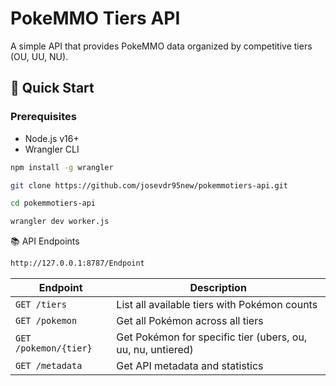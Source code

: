 # PokeMMO Tiers API

A simple API that provides PokeMMO data organized by competitive tiers (OU, UU, NU).

## 🚀 Quick Start

### Prerequisites
- Node.js v16+
- Wrangler CLI

```bash
npm install -g wrangler
```

```bash
git clone https://github.com/josevdr95new/pokemmotiers-api.git
```
```bash
cd pokemmotiers-api
```

```bash
wrangler dev worker.js
```

📚 API Endpoints
```bash
http://127.0.0.1:8787/Endpoint
```
| Endpoint               | Description                                                   |
|------------------------|---------------------------------------------------------------|
| `GET /tiers`           | List all available tiers with Pokémon counts                  |
| `GET /pokemon`         | Get all Pokémon across all tiers                              |
| `GET /pokemon/{tier}`  | Get Pokémon for specific tier (ubers, ou, uu, nu, untiered)   |
| `GET /metadata`        | Get API metadata and statistics                               |
